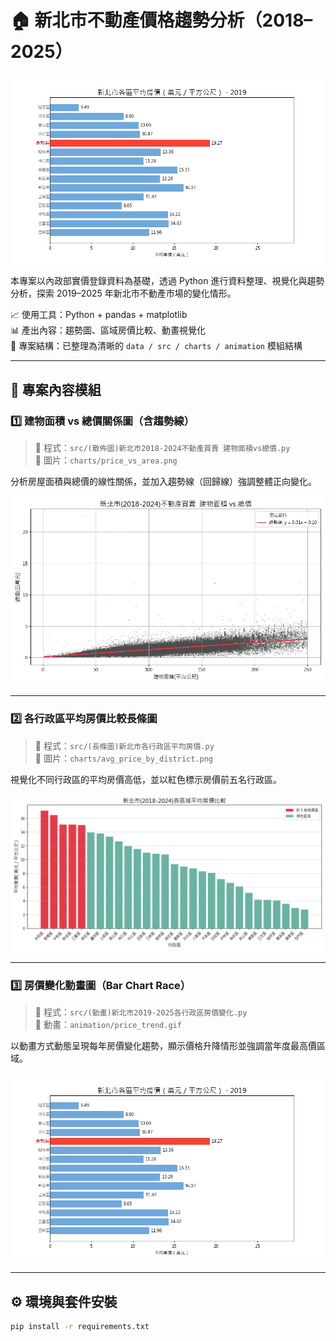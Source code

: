 # 🏠 新北市不動產價格趨勢分析（2018–2025）

![房價變化動畫](animation/price_trend.gif)

本專案以內政部實價登錄資料為基礎，透過 Python 進行資料整理、視覺化與趨勢分析，探索 2019–2025 年新北市不動產市場的變化情形。

📈 使用工具：Python + pandas + matplotlib  
📊 產出內容：趨勢圖、區域房價比較、動畫視覺化  
📁 專案結構：已整理為清晰的 `data / src / charts / animation` 模組結構

---

## 📁 專案內容模組

### 1️⃣ 建物面積 vs 總價關係圖（含趨勢線）

> 🔹 程式：`src/(散佈圖)新北市2018-2024不動產買賣 建物面積vs總價.py`  
> 🔹 圖片：`charts/price_vs_area.png`

分析房屋面積與總價的線性關係，並加入趨勢線（回歸線）強調整體正向變化。

![建物面積 vs 總價](charts/price_vs_area.png)

---

### 2️⃣ 各行政區平均房價比較長條圖

> 🔹 程式：`src/(長條圖)新北市各行政區平均房價.py`  
> 🔹 圖片：`charts/avg_price_by_district.png`

視覺化不同行政區的平均房價高低，並以紅色標示房價前五名行政區。

![各區平均房價比較](charts/avg_price_by_district.png)

---

### 3️⃣ 房價變化動畫圖（Bar Chart Race）

> 🔹 程式：`src/(動畫)新北市2019-2025各行政區房價變化.py`  
> 🔹 動畫：`animation/price_trend.gif`

以動畫方式動態呈現每年房價變化趨勢，顯示價格升降情形並強調當年度最高價區域。

![房價變化動畫](animation/price_trend.gif)

---

## ⚙️ 環境與套件安裝

```bash
pip install -r requirements.txt
